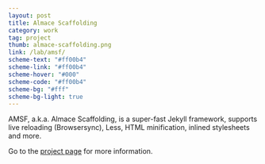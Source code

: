 ```yaml
---
layout: post
title: Almace Scaffolding
category: work
tag: project
thumb: almace-scaffolding.png
link: /lab/amsf/
scheme-text: "#ff00b4"
scheme-link: "#ff00b4"
scheme-hover: "#000"
scheme-code: "#ff00b4"
scheme-bg: "#fff"
scheme-bg-light: true
---
```


AMSF, a.k.a. Almace Scaffolding, is a super-fast Jekyll framework, supports live reloading (Browsersync), Less, HTML minification, inlined stylesheets and more.

Go to the [project page](/lab/amsf/) for more information.

